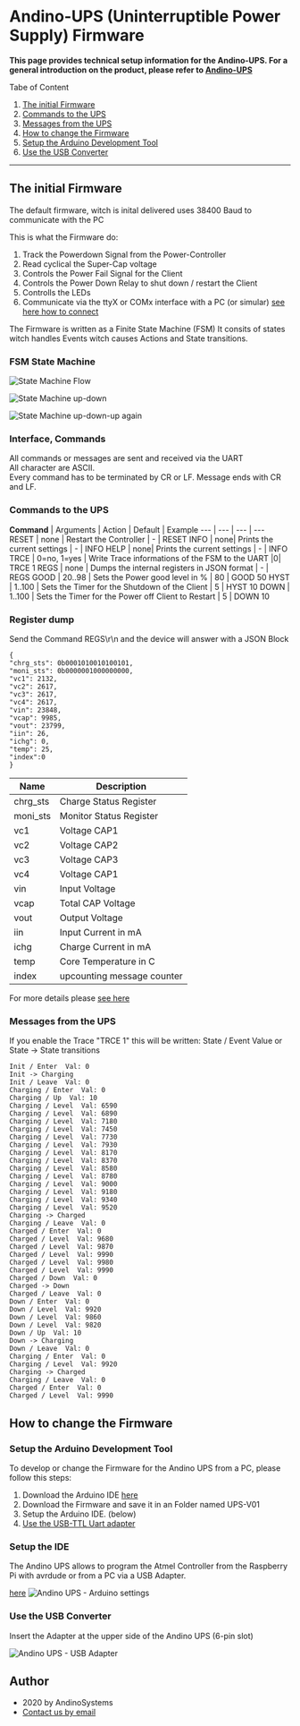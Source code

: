 Andino-UPS (Uninterruptible Power Supply) Firmware
======

**This page provides technical setup information for the Andino-UPS. For a general introduction on the product, please refer to [Andino-UPS](../)**

Tabe of Content   
   
1. [The initial Firmware](README.md#the-initial-firmware)
2. [Commands to the UPS](README.md#commands-to-the-ups)
3. [Messages from the UPS](README.md#messages-from-the-ups)
4. [How to change the Firmware](README.md#how-to-change-the-firmware)
5. [Setup the Arduino Development Tool](README.md#setup-the-arduino-development-tool)
6. [Use the USB Converter](README.md#use-the-usb-converter)

---

## The initial Firmware

The default firmware, witch is inital delivered uses 38400 Baud to communicate with the PC

This is what the Firmware do:
   
1. Track the Powerdown Signal from the Power-Controller
2. Read cyclical the Super-Cap voltage
3. Controls the Power Fail Signal for the Client
4. Controls the Power Down Relay to shut down / restart the Client  
4. Controlls the LEDs
5. Communicate via the ttyX or COMx interface with a PC (or simular) [see here how to connect](README.md#use-the-usb-converter) 

The Firmware is written as a Finite State Machine (FSM)
It consits of states witch handles Events witch causes Actions and State transitions.

### FSM State Machine

![State Machine Flow](./img/fsm-td.png)

![State Machine up-down](./img/states.png)

![State Machine up-down-up again](./img/states1.png)


### Interface, Commands

All commands or messages are sent and received via the UART  
All character are ASCII.    
Every command has to be terminated by CR or LF. Message ends with CR and LF.


### Commands to the UPS
**Command** | Arguments | Action | Default | Example 
--- | --- | --- | ---
RESET | none | Restart the Controller | - |  RESET
INFO | none| Prints the current settings | - |   INFO
HELP | none| Prints the current settings | - |  INFO
TRCE | 0=no, 1=yes | Write Trace informations of the FSM to the UART |0|  TRCE 1
REGS | none | Dumps the internal registers in JSON format | - |  REGS
GOOD | 20..98 | Sets the Power good level in %  | 80 | GOOD 50
HYST | 1..100 | Sets the Timer for the Shutdown of the Client | 5 | HYST 10
DOWN | 1..100 | Sets the Timer for the Power off Client to Restart | 5 | DOWN 10


### Register dump

Send the Command REGS\r\n and the device will answer with a JSON Block

	{
	"chrg_sts": 0b0001010010100101,
	"moni_sts": 0b0000001000000000,
	"vc1": 2132,
	"vc2": 2617,
	"vc3": 2617,
	"vc4": 2617,
	"vin": 23848,
	"vcap": 9985,
	"vout": 23799,
	"iin": 26,
	"ichg": 0,
	"temp": 25,
	"index":0
	}

| Name | Description
--- | ---
chrg_sts | 	Charge Status Register
moni_sts | Monitor Status Register
vc1 | Voltage CAP1
vc2 | Voltage CAP2
vc3 | Voltage CAP3
vc4 | Voltage CAP1
vin | Input Voltage
vcap | Total CAP Voltage
vout | Output Voltage
iin | Input Current in mA
ichg | Charge Current in mA
temp | Core Temperature in C
index | upcounting message counter

For more details please [see here](http://www.analog.com/media/en/technical-documentation/data-sheets/3350fc.pdf) 

### Messages from the UPS

If you enable the Trace "TRCE 1" this will be written:
State / Event 	Value
or State -> State transitions

	Init / Enter  Val: 0
	Init -> Charging
	Init / Leave  Val: 0
	Charging / Enter  Val: 0
	Charging / Up  Val: 10
	Charging / Level  Val: 6590
	Charging / Level  Val: 6890
	Charging / Level  Val: 7180
	Charging / Level  Val: 7450
	Charging / Level  Val: 7730
	Charging / Level  Val: 7930
	Charging / Level  Val: 8170
	Charging / Level  Val: 8370
	Charging / Level  Val: 8580
	Charging / Level  Val: 8780
	Charging / Level  Val: 9000
	Charging / Level  Val: 9180
	Charging / Level  Val: 9340
	Charging / Level  Val: 9520
	Charging -> Charged
	Charging / Leave  Val: 0
	Charged / Enter  Val: 0
	Charged / Level  Val: 9680
	Charged / Level  Val: 9870
	Charged / Level  Val: 9990
	Charged / Level  Val: 9980
	Charged / Level  Val: 9990
	Charged / Down  Val: 0
	Charged -> Down
	Charged / Leave  Val: 0
	Down / Enter  Val: 0
	Down / Level  Val: 9920
	Down / Level  Val: 9860
	Down / Level  Val: 9820
	Down / Up  Val: 10
	Down -> Charging
	Down / Leave  Val: 0
	Charging / Enter  Val: 0
	Charging / Level  Val: 9920
	Charging -> Charged
	Charging / Leave  Val: 0
	Charged / Enter  Val: 0
	Charged / Level  Val: 9990



## How to change the Firmware

### Setup the Arduino Development Tool

To develop or change the Firmware for the Andino UPS from a PC, please follow this steps:

1. Download the Arduino IDE [here](https://www.arduino.cc/en/main/software)
2. Download the Firmware and save it in an Folder named UPS-V01
3. Setup the Arduino IDE. (below)
4. [Use the USB-TTL Uart adapter](https://clearsystems.de/shop/product/ftdi-232-adapter/)

### Setup the IDE

The Andino UPS allows to program the Atmel Controller from the Raspberry Pi with avrdude or from a PC via a USB Adapter.  

[here](https://www.arduino.cc/en/main/software)
![Andino UPS - Arduino settings](./img/arduino-ide-settings.png)

### Use the USB Converter

Insert the Adapter at the upper side of the Andino UPS (6-pin slot)  

![Andino UPS - USB Adapter](./img/andino-ups-programming-adapter.png)  

    

Author
-----

* 2020 by AndinoSystems
* [Contact us by email](mailto:info@andino.systems)

[2]:https://github.com/andino-systems/Andino-X1
